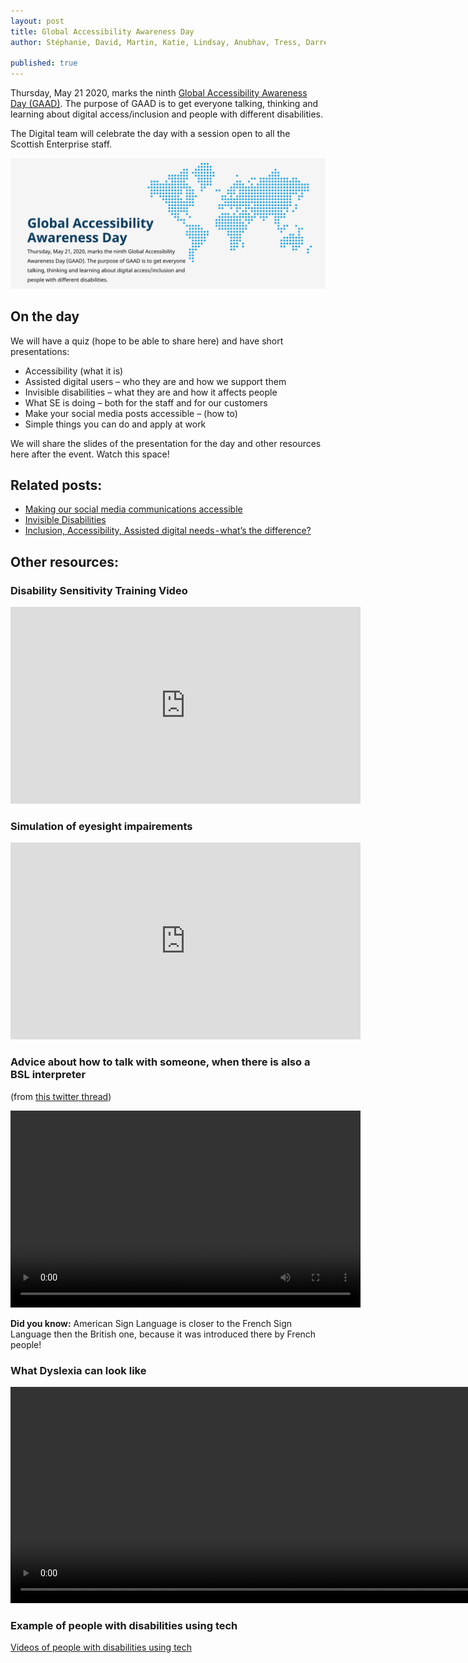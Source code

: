 ```yaml
---
layout: post
title: Global Accessibility Awareness Day
author: Stéphanie, David, Martin, Katie, Lindsay, Anubhav, Tress, Darren and Joan

published: true
---
```


Thursday, May 21 2020, marks the ninth [Global Accessibility Awareness Day (GAAD)](https://globalaccessibilityawarenessday.org/). The purpose of GAAD is to get everyone talking, thinking and learning about digital access/inclusion and people with different disabilities.

The Digital team will celebrate the day with a session open to all the Scottish Enterprise staff.

<!--more-->
![World map  with the title and explanation of the event from the website page - link above](/images/a11y/GAAD2020.png)

## On the day
We will have a quiz (hope to be able to share here) and have short presentations:

- Accessibility (what it is)
- Assisted digital users – who they are and how we support them
- Invisible disabilities – what they are and how it affects people
- What SE is doing – both for the staff and for our customers
- Make your social media posts accessible – (how to)
- Simple things you can do and apply at work

We will share the slides of the presentation for the day and other resources here after the event. Watch this space!

## Related posts:

- [Making our social media communications accessible](https://scotentsd.github.io/Making-our-social-media-comms-accessible/) 
- [Invisible Disabilities](https://scotentsd.github.io/Invisible-disabilities/)
- [Inclusion, Accessibility, Assisted digital needs - what’s the difference?](https://scotentsd.github.io/A11Y-assisted-inclusion/)

## Other resources:

### Disability Sensitivity Training Video
 <p><iframe width="560" height="315" src="https://www.youtube.com/embed/Gv1aDEFlXq8" frameborder="0" allow="accelerometer; autoplay; encrypted-media; gyroscope; picture-in-picture" allowfullscreen></iframe></p>
 
### Simulation of eyesight impairements
<p><iframe width="560" height="315" src="https://www.youtube.com/embed/64qpW4rbCQw" frameborder="0" allow="accelerometer; autoplay; encrypted-media; gyroscope; picture-in-picture" allowfullscreen></iframe></p>

### Advice about how to talk with someone, when there is also a BSL interpreter
(from [this twitter thread](https://twitter.com/bjfletcher/status/1235947631932817408))
 <p>
 <video width="560" height="315" controls>
 <source src="/images/a11y/advice-BSL.mp4"  type="video/mp4">
 </video>
</p>

**Did you know:** American Sign Language is closer to the French Sign Language then the British one, because it was introduced there by French people!     

### What Dyslexia can look like
<p>
 <video width="1014" height="346" controls>
 <source src="/images/a11y/dyslexia-animation.mp4"  type="video/mp4">
 </video>
</p>
             
### Example of people with disabilities using tech
[Videos of people with disabilities using tech](https://axesslab.com/tech-youtubers/)
